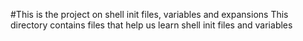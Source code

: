 #This is the project on shell init files, variables and expansions
This directory contains files that help us learn shell init files and variables
